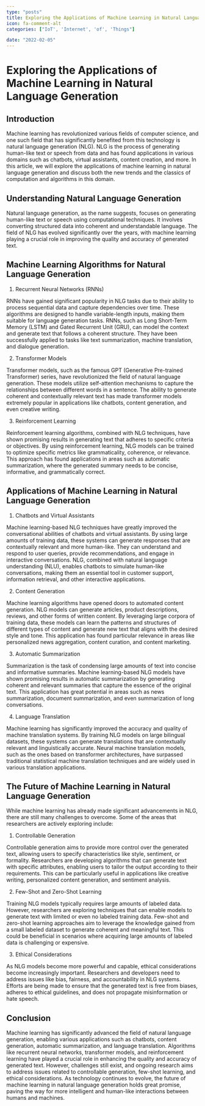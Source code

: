 ```yaml
---
type: "posts"
title: Exploring the Applications of Machine Learning in Natural Language Generation
icon: fa-comment-alt
categories: ["IoT', 'Internet', 'of', 'Things"]

date: "2022-02-05"
---
```




# Exploring the Applications of Machine Learning in Natural Language Generation

## Introduction

Machine learning has revolutionized various fields of computer science, and one such field that has significantly benefited from this technology is natural language generation (NLG). NLG is the process of generating human-like text or speech from data and has found applications in various domains such as chatbots, virtual assistants, content creation, and more. In this article, we will explore the applications of machine learning in natural language generation and discuss both the new trends and the classics of computation and algorithms in this domain.

## Understanding Natural Language Generation

Natural language generation, as the name suggests, focuses on generating human-like text or speech using computational techniques. It involves converting structured data into coherent and understandable language. The field of NLG has evolved significantly over the years, with machine learning playing a crucial role in improving the quality and accuracy of generated text.

## Machine Learning Algorithms for Natural Language Generation

1. Recurrent Neural Networks (RNNs)

RNNs have gained significant popularity in NLG tasks due to their ability to process sequential data and capture dependencies over time. These algorithms are designed to handle variable-length inputs, making them suitable for language generation tasks. RNNs, such as Long Short-Term Memory (LSTM) and Gated Recurrent Unit (GRU), can model the context and generate text that follows a coherent structure. They have been successfully applied to tasks like text summarization, machine translation, and dialogue generation.

2. Transformer Models

Transformer models, such as the famous GPT (Generative Pre-trained Transformer) series, have revolutionized the field of natural language generation. These models utilize self-attention mechanisms to capture the relationships between different words in a sentence. The ability to generate coherent and contextually relevant text has made transformer models extremely popular in applications like chatbots, content generation, and even creative writing.

3. Reinforcement Learning

Reinforcement learning algorithms, combined with NLG techniques, have shown promising results in generating text that adheres to specific criteria or objectives. By using reinforcement learning, NLG models can be trained to optimize specific metrics like grammaticality, coherence, or relevance. This approach has found applications in areas such as automatic summarization, where the generated summary needs to be concise, informative, and grammatically correct.

## Applications of Machine Learning in Natural Language Generation

1. Chatbots and Virtual Assistants

Machine learning-based NLG techniques have greatly improved the conversational abilities of chatbots and virtual assistants. By using large amounts of training data, these systems can generate responses that are contextually relevant and more human-like. They can understand and respond to user queries, provide recommendations, and engage in interactive conversations. NLG, combined with natural language understanding (NLU), enables chatbots to simulate human-like conversations, making them an essential tool in customer support, information retrieval, and other interactive applications.

2. Content Generation

Machine learning algorithms have opened doors to automated content generation. NLG models can generate articles, product descriptions, reviews, and other forms of written content. By leveraging large corpora of training data, these models can learn the patterns and structures of different types of content and generate new text that aligns with the desired style and tone. This application has found particular relevance in areas like personalized news aggregation, content curation, and content marketing.

3. Automatic Summarization

Summarization is the task of condensing large amounts of text into concise and informative summaries. Machine learning-based NLG models have shown promising results in automatic summarization by generating coherent and relevant summaries that capture the essence of the original text. This application has great potential in areas such as news summarization, document summarization, and even summarization of long conversations.

4. Language Translation

Machine learning has significantly improved the accuracy and quality of machine translation systems. By training NLG models on large bilingual datasets, these systems can generate translations that are contextually relevant and linguistically accurate. Neural machine translation models, such as the ones based on transformer architectures, have surpassed traditional statistical machine translation techniques and are widely used in various translation applications.

## The Future of Machine Learning in Natural Language Generation

While machine learning has already made significant advancements in NLG, there are still many challenges to overcome. Some of the areas that researchers are actively exploring include:

1. Controllable Generation

Controllable generation aims to provide more control over the generated text, allowing users to specify characteristics like style, sentiment, or formality. Researchers are developing algorithms that can generate text with specific attributes, enabling users to tailor the output according to their requirements. This can be particularly useful in applications like creative writing, personalized content generation, and sentiment analysis.

2. Few-Shot and Zero-Shot Learning

Training NLG models typically requires large amounts of labeled data. However, researchers are exploring techniques that can enable models to generate text with limited or even no labeled training data. Few-shot and zero-shot learning approaches aim to leverage the knowledge gained from a small labeled dataset to generate coherent and meaningful text. This could be beneficial in scenarios where acquiring large amounts of labeled data is challenging or expensive.

3. Ethical Considerations

As NLG models become more powerful and capable, ethical considerations become increasingly important. Researchers and developers need to address issues like bias, fairness, and accountability in NLG systems. Efforts are being made to ensure that the generated text is free from biases, adheres to ethical guidelines, and does not propagate misinformation or hate speech.

## Conclusion

Machine learning has significantly advanced the field of natural language generation, enabling various applications such as chatbots, content generation, automatic summarization, and language translation. Algorithms like recurrent neural networks, transformer models, and reinforcement learning have played a crucial role in enhancing the quality and accuracy of generated text. However, challenges still exist, and ongoing research aims to address issues related to controllable generation, few-shot learning, and ethical considerations. As technology continues to evolve, the future of machine learning in natural language generation holds great promise, paving the way for more intelligent and human-like interactions between humans and machines.